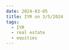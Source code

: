 ```yaml
---
date: 2024-03-05
title: IYR on 3/5/2024
tags: 
  - IYR
  - real estate
  - equities
---
```

<div class="post">
<snapshot-grid 
    :reports="['2024/03/04/CTA/IYR', '2024/03/05/CTA/IYR', '2024/03/05/MTP/IYR']"
    chart="2024/03/05/Chart/IYR"
/>
<p>

</p>
<p>

</p>
</div>